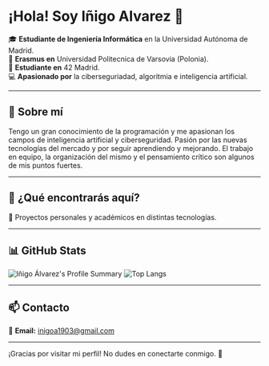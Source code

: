 # ¡Hola! Soy Iñigo Alvarez 👋  

🎓 **Estudiante de Ingeniería Informática** en la Universidad Autónoma de Madrid.  
📍 **Erasmus en** Universidad Politecnica de Varsovia (Polonia).  
🚀 **Estudiante en** 42 Madrid.  
💻 **Apasionado por** la ciberseguriadad, algoritmia e inteligencia artificial.  

---

## 🚀 Sobre mí  

Tengo un gran conocimiento de la programación y me apasionan los campos de inteligencia artificial y ciberseguridad.
Pasión por las nuevas tecnologías del mercado y por seguir aprendiendo y mejorando. 
El trabajo en equipo, la organización del mismo y el pensamiento crítico son algunos de mis puntos fuertes.

---

## 📌 ¿Qué encontrarás aquí?  

🔹 Proyectos personales y académicos en distintas tecnologías.   

---

## 📊 GitHub Stats  

![Iñigo Álvarez's Profile Summary](https://github-profile-summary-cards.vercel.app/api/cards/profile-details?username=inigoalvv&theme=tokyonight)
![Top Langs](https://github-readme-stats.vercel.app/api/top-langs/?username=inigoalvv&layout=compact&theme=tokyonight)  

---

## 📫 Contacto  

<!--🔗 **LinkedIn:** [Tu perfil aquí](#)  -->
📧 **Email:** [inigoa1903@gmail.com](#)  

---

¡Gracias por visitar mi perfil! No dudes en conectarte conmigo. 🚀
